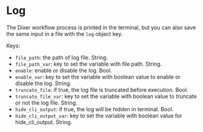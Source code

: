 # Log

The Dixer workflow process is printed in the terminal, but you can also save the same input in a file with the `log` object key.

Keys:

- `file_path`: the path of log file. String.
- `file_path_var`: key to set the variable with file path. String.
- `enable`: enable or disable the log. Bool.
- `enable_var`: key to set the variable with boolean value to enable or disable the log. String.
- `truncate_file`: if true, the log file is truncated before execution. Bool.
- `truncate_file_var`: key to set the variable with boolean value to truncate or not the log file. String.
- `hide_cli_output`: if true, the log will be hidden in terminal. Bool.
- `hide_cli_output_var`: key to set the variable with boolean value for hide_cli_output. String.